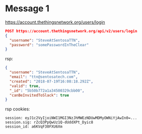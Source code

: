 # Message 1

https://account.thethingsnetwork.org/users/login

```json
POST https://account.thethingsnetwork.org/api/v2/users/login
{
  "username": "SteveAtSentosaTTN",
  "password": "somePasswordInTheClear"
}
```

rsp:
```json
{
  "username": "SteveAtSentosaTTN",
  "email": "ttn@sentosatech.com",
  "created": "2018-07-19T16:08:18.292Z",
  "valid": true,
  "_id": "5b50b772a1a34500329cbb00",
  "canBeInvitedToSlack": true
}
```

rsp cookies:
```
session: eyJ1c2VyIjoiNWI1MGI3NzJhMWEzNDUwMDMyOWNiYjAwIn0=...
session.sig: rZcQ3PpQwUz1Q-dUddXPt_Dyic8
session_id: a6KVqF30FXU6Xm
```